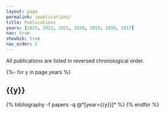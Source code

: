```yaml
---
layout: page
permalink: /publications/
title: Publications
years: [2023, 2022, 2021, 2020, 2019, 2018, 2017]
nav: true
showbib: true
nav_order: 1
---
```

All publications are listed in reversed chronological order.

<!-- _pages/publications.md -->
<div class="publications">

{%- for y in page.years %}
  <h2 class="year">{{y}}</h2>
  {% bibliography -f papers -q @*[year={{y}}]* %}
{% endfor %}

</div>

